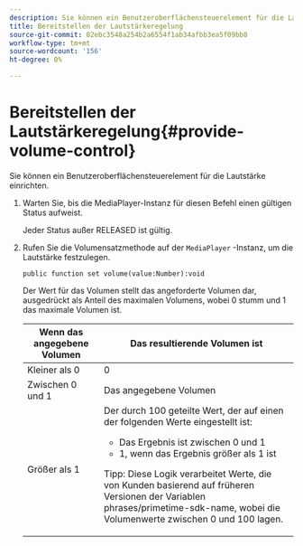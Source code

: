 ```yaml
---
description: Sie können ein Benutzeroberflächensteuerelement für die Lautstärke einrichten.
title: Bereitstellen der Lautstärkeregelung
source-git-commit: 02ebc3548a254b2a6554f1ab34afbb3ea5f09bb8
workflow-type: tm+mt
source-wordcount: '156'
ht-degree: 0%

---
```


# Bereitstellen der Lautstärkeregelung{#provide-volume-control}

Sie können ein Benutzeroberflächensteuerelement für die Lautstärke einrichten.

1. Warten Sie, bis die MediaPlayer-Instanz für diesen Befehl einen gültigen Status aufweist.

   Jeder Status außer RELEASED ist gültig.
1. Rufen Sie die Volumensatzmethode auf der `MediaPlayer` -Instanz, um die Lautstärke festzulegen.

   ```
   public function set volume(value:Number):void
   ```

   Der Wert für das Volumen stellt das angeforderte Volumen dar, ausgedrückt als Anteil des maximalen Volumens, wobei 0 stumm und 1 das maximale Volumen ist.

   <table id="table_144A2B1260374FBE8D976194F602DDC7"> 
   <thead> 
   <tr> 
      <th colname="col1" class="entry"> Wenn das angegebene Volumen </th> 
      <th colname="col2" class="entry"> Das resultierende Volumen ist </th> 
   </tr> 
   </thead>
   <tbody> 
   <tr> 
      <td colname="col1"> Kleiner als 0 </td> 
      <td colname="col2"> 0 </td> 
   </tr> 
   <tr> 
      <td colname="col1"> Zwischen 0 und 1 </td> 
      <td colname="col2"> Das angegebene Volumen </td> 
   </tr> 
   <tr> 
      <td colname="col1"> Größer als 1 </td> 
      <td colname="col2"> Der durch 100 geteilte Wert, der auf einen der folgenden Werte eingestellt ist: 
      <ul id="ul_8C2282F0EDC44A408820F5768709214F"> 
      <li id="li_B00BC6F4812D4000891358F762C8E492">Das Ergebnis ist zwischen 0 und 1 </li> 
      <li id="li_03B7F30662554F299320040CAC2DEB7A">1, wenn das Ergebnis größer als 1 ist </li> 
      </ul> <p>Tipp: Diese Logik verarbeitet Werte, die von Kunden basierend auf früheren Versionen der Variablen 
      <span class="codeph">phrases/primetime-sdk-name</span>, wobei die Volumenwerte zwischen 0 und 100 lagen. </p> </td> 
   </tr> 
   </tbody> 
   </table>

